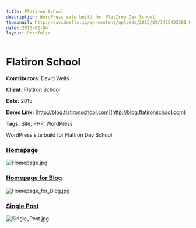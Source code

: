 ```yaml
---
title: Flatiron School
description: WordPress site build for FlatIron Dev School
thumbnail: http://davidwells.io/wp-content/uploads/2015/03/1425432581_Homepage.jpg
date: 2015-02-04
layout: Portfolio
---
```


# Flatiron School

**Contributors:** David Wells

**Client:** FlatIron School

**Date:** 2015

**Demo Link:** [http://blog.flatironschool.com](http://blog.flatironschool.com)

**Tags:** Site, PHP, WordPress

WordPress site build for FlatIron Dev School

### [Homepage](id:anchor_1)

![](https://s3-us-west-2.amazonaws.com/assets.davidwells.io/work/flat-iron-Homepage.jpg "Homepage.jpg")

### [Homepage for Blog](id:anchor_2)

![](https://s3-us-west-2.amazonaws.com/assets.davidwells.io/work/flat-iron-Homepage_for_Blog.jpg "Homepage_for_Blog.jpg")

### [Single Post](id:anchor_3)

![](https://s3-us-west-2.amazonaws.com/assets.davidwells.io/work/flat-iron-Single_Post.jpg "Single_Post.jpg")
